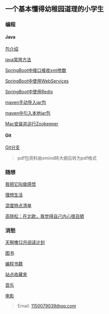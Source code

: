 ## 一个基本懂得幼稚园道理的小学生
### 编程
#### Java
<a href="https://github.com/Xiaolong00/RainesLearn/blob/master/MD/program/java/javaIntroduce.md">包介绍</a>

<a href="https://github.com/Xiaolong00/RainesLearn/blob/master/MD/program/java/javaUsuallyMethod.md">java常用方法</a>

<a href="https://github.com/Xiaolong00/RainesLearn/blob/master/MD/program/java/springbootXml.md">SpringBoot中接口接收xml参数</a>

<a href="https://github.com/Xiaolong00/RainesLearn/blob/master/MD/program/java/springbootWebServices.md">SpringBoot中使用WebServices</a>

<a href="https://github.com/Xiaolong00/RainesLearn/blob/master/MD/program/java/springbootRedis.md">SpringBoot中使用Redis</a>

<a href="https://github.com/Xiaolong00/RainesLearn/blob/master/MD/program/java/manualMavenJar.md">maven手动导入jar包</a>

<a href="https://github.com/Xiaolong00/RainesLearn/blob/master/MD/program/java/mavenJar.md">maven中引入本地jar包</a>

<a href="https://github.com/Xiaolong00/RainesLearn/blob/master/MD/program/java/macZookeeper.md">Mac安装并运行Zookeeper</a>

#### Git
<a href="https://github.com/Xiaolong00/RainesLearn/blob/master/MD/program/git/gitBranch.md">Git分支</a>

>pdf包资料由xmind转大纲后转为pdf格式

### 随想
<a href="https://github.com/Xiaolong00/RainesLearn/blob/master/MD/programthink/growUp.md">我把它叫做感悟</a>

<a href="https://github.com/Xiaolong00/RainesLearn/blob/master/MD/programthink/IdealLife.md">理想生活</a>

<a href="https://github.com/Xiaolong00/RainesLearn/blob/master/MD/programthink/assholeList.md">混蛋特点清单</a>

<a href="https://github.com/Xiaolong00/RainesLearn/blob/master/MD/programthink/gaoxiaosong.md">高晓松：在北欧，我觉得自己内心很丑陋</a>

### 消愁
<a href="https://github.com/Xiaolong00/RainesLearn/blob/master/MD/programthink/booksPlan.md">天啊噜12月阅读计划</a>

<a href="https://github.com/Xiaolong00/RainesLearn/blob/master/MD/programthink/books.md">图书</a>

<a href="https://github.com/Xiaolong00/RainesLearn/blob/master/MD/programthink/programBooks.md">编程书籍</a>

<a href="https://github.com/Xiaolong00/RainesLearn/blob/master/MD/programthink/website.md">站点收藏夹</a>

<a href="https://github.com/Xiaolong00/RainesLearn/blob/master/MD/programthink/music.md">音乐</a>

<a href="https://github.com/Xiaolong00/RainesLearn/blob/master/MD/programthink/movies.md">电影</a>


>Email: 1150079039@qq.com